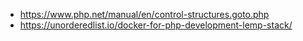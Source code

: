 * https://www.php.net/manual/en/control-structures.goto.php
* https://unorderedlist.io/docker-for-php-development-lemp-stack/
